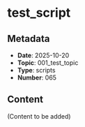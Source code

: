 # test_script

## Metadata
- **Date**: 2025-10-20
- **Topic**: 001_test_topic
- **Type**: scripts
- **Number**: 065

## Content
(Content to be added)
